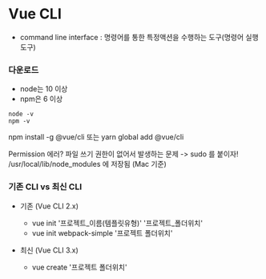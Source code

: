 # Vue CLI
- command line interface : 명령어를 통한 특정액션을 수행하는 도구(명령어 실행 도구)

### 다운로드
- node는 10 이상
- npm은 6 이상
```
node -v
npm -v
```
npm install -g @vue/cli 또는 yarn global add @vue/cli

Permission 에러? 파일 쓰기 권한이 없어서 발생하는 문제 -> sudo 를 붙이자!
/usr/local/lib/node_modules 에 저장됨 (Mac 기준)

### 기존 CLI vs 최신 CLI
- 기존 (Vue CLI 2.x)
    - vue init '프로젝트_이름(템플릿유형)' '프로젝트_폴더위치'
    - vue init webpack-simple '프로젝트 폴더위치'
    
- 최신 (Vue CLI 3.x)
    - vue create '프로젝트 폴더위치'

